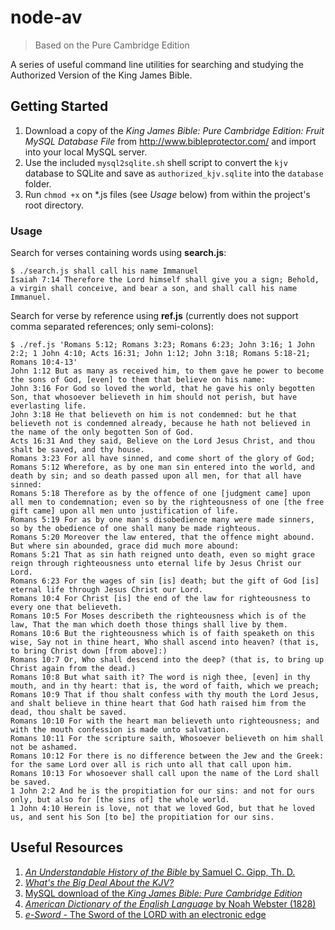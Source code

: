 # node-av
> Based on the Pure Cambridge Edition

A series of useful command line utilities for searching and studying the Authorized Version of the King James Bible.

## Getting Started

1. Download a copy of the *King James Bible: Pure Cambridge Edition: Fruit MySQL Database File* from http://www.bibleprotector.com/ and import into your local MySQL server.
2. Use the included `mysql2sqlite.sh` shell script to convert the `kjv` database to SQLite and save as `authorized_kjv.sqlite` into the `database` folder.
3. Run `chmod +x` on \*.js files (see *Usage* below) from within the project's root directory.

### Usage
Search for verses containing words using **search.js**:
````
$ ./search.js shall call his name Immanuel
Isaiah 7:14 Therefore the Lord himself shall give you a sign; Behold, a virgin shall conceive, and bear a son, and shall call his name Immanuel.
````

Search for verse by reference using **ref.js** (currently does not support comma separated references; only semi-colons):
````
$ ./ref.js 'Romans 5:12; Romans 3:23; Romans 6:23; John 3:16; 1 John 2:2; 1 John 4:10; Acts 16:31; John 1:12; John 3:18; Romans 5:18-21; Romans 10:4-13'
John 1:12 But as many as received him, to them gave he power to become the sons of God, [even] to them that believe on his name:
John 3:16 For God so loved the world, that he gave his only begotten Son, that whosoever believeth in him should not perish, but have everlasting life.
John 3:18 He that believeth on him is not condemned: but he that believeth not is condemned already, because he hath not believed in the name of the only begotten Son of God.
Acts 16:31 And they said, Believe on the Lord Jesus Christ, and thou shalt be saved, and thy house.
Romans 3:23 For all have sinned, and come short of the glory of God;
Romans 5:12 Wherefore, as by one man sin entered into the world, and death by sin; and so death passed upon all men, for that all have sinned:
Romans 5:18 Therefore as by the offence of one [judgment came] upon all men to condemnation; even so by the righteousness of one [the free gift came] upon all men unto justification of life.
Romans 5:19 For as by one man's disobedience many were made sinners, so by the obedience of one shall many be made righteous.
Romans 5:20 Moreover the law entered, that the offence might abound. But where sin abounded, grace did much more abound:
Romans 5:21 That as sin hath reigned unto death, even so might grace reign through righteousness unto eternal life by Jesus Christ our Lord.
Romans 6:23 For the wages of sin [is] death; but the gift of God [is] eternal life through Jesus Christ our Lord.
Romans 10:4 For Christ [is] the end of the law for righteousness to every one that believeth.
Romans 10:5 For Moses describeth the righteousness which is of the law, That the man which doeth those things shall live by them.
Romans 10:6 But the righteousness which is of faith speaketh on this wise, Say not in thine heart, Who shall ascend into heaven? (that is, to bring Christ down [from above]:)
Romans 10:7 Or, Who shall descend into the deep? (that is, to bring up Christ again from the dead.)
Romans 10:8 But what saith it? The word is nigh thee, [even] in thy mouth, and in thy heart: that is, the word of faith, which we preach;
Romans 10:9 That if thou shalt confess with thy mouth the Lord Jesus, and shalt believe in thine heart that God hath raised him from the dead, thou shalt be saved.
Romans 10:10 For with the heart man believeth unto righteousness; and with the mouth confession is made unto salvation.
Romans 10:11 For the scripture saith, Whosoever believeth on him shall not be ashamed.
Romans 10:12 For there is no difference between the Jew and the Greek: for the same Lord over all is rich unto all that call upon him.
Romans 10:13 For whosoever shall call upon the name of the Lord shall be saved.
1 John 2:2 And he is the propitiation for our sins: and not for ours only, but also for [the sins of] the whole world.
1 John 4:10 Herein is love, not that we loved God, but that he loved us, and sent his Son [to be] the propitiation for our sins.
````

## Useful Resources
1. [*An Understandable History of the Bible* by Samuel C. Gipp, Th. D.](http://samgipp.com/historybook/)
2. [*What's the Big Deal About the KJV?*](http://bigdealkjv.com/)
3. [MySQL download of the *King James Bible: Pure Cambridge Edition*](http://www.bibleprotector.com/)
4. [*American Dictionary of the English Language* by Noah Webster (1828)](http://webstersdictionary1828.com/)
5. [*e-Sword* - The Sword of the LORD with an electronic edge](http://e-sword.net/)
